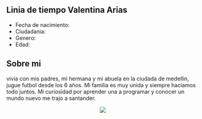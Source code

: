 ## Linia de tiempo Valentina Arias 

- Fecha de nacimiento:
- Ciudadania:
- Genero:
- Edad:



## Sobre mi
vivia con mis padres, mi hermana y mi abuela en la ciudada de medellin, jugue futbol desde los 6 años. Mi familia es muy unida y siempre haciamos todo juntos. Mi curiosidad por aprender una a programar  y conocer un mundo nuevo me trajo a santander.

<center>
<img src=

